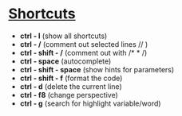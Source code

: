 # <ins>Shortcuts</ins>

- **ctrl - l** (show all shortcuts)
- **ctrl - /** (comment out selected lines // )
- **ctrl - shift - /** (comment out with /\* \* /)
- **ctrl - space** (autocomplete)
- **ctrl - shift - space** (show hints for parameters)
- **ctrl - shift - f** (format the code)
- **ctrl - d** (delete the current line)
- **ctrl - f8** (change perspective)
- **ctrl - g** (search for highlight variable/word)